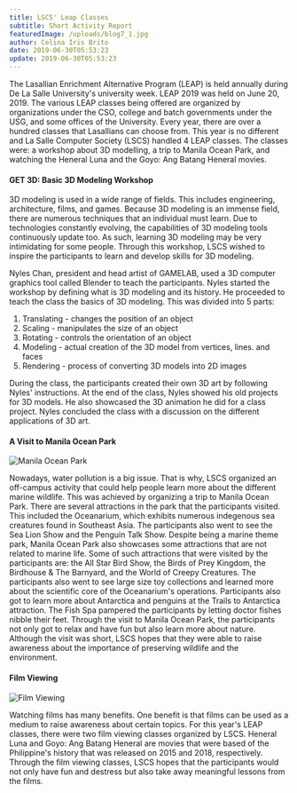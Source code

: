 ```yaml
---
title: LSCS' Leap Classes
subtitle: Short Activity Report 
featuredImage: /uploads/blog7_1.jpg
author: Celina Iris Brito
date: 2019-06-30T05:53:23
update: 2019-06-30T05:53:23
---
```

The Lasallian Enrichment Alternative Program (LEAP) is held annually during De La Salle University's university week. LEAP 2019 was held on June 20, 2019. The various LEAP classes being offered are organized by organizations under the CSO, college and batch governments under the USG, and some offices of the University. Every year, there are over a hundred classes that Lasallians can choose from. This year is no different and La Salle Computer Society (LSCS) handled 4 LEAP classes. The classes were: a workshop about 3D modelling, a trip to Manila Ocean Park, and watching the Heneral Luna and the Goyo: Ang Batang Heneral movies.

#### GET 3D: Basic 3D Modeling Workshop

<!-- ![Modeling Workshop](/uploads/blog7_2.png) -->

3D modeling is used in a wide range of fields. This includes engineering, architecture, films, and games. Because 3D modeling is an immense field, there are numerous techniques that an individual must learn. Due to technologies constantly evolving, the capabilities of 3D modeling tools continuously update too. As such, learning 3D modeling may be very intimidating for some people. Through this workshop, LSCS wished to inspire the participants to learn and develop skills for 3D modeling.

Nyles Chan, president and head artist of GAMELAB, used a 3D computer graphics tool called Blender to teach the participants. Nyles started the workshop by defining what is 3D modeling and its history. He proceeded to teach the class the basics of 3D modeling. This was divided into 5 parts:

1. Translating - changes the position of an object
2. Scaling - manipulates the size of an object
3. Rotating - controls the orientation of an object
4. Modeling - actual creation of the 3D model from vertices, lines. and faces
5. Rendering - process of converting 3D models into 2D images

During the class, the participants created their own 3D art by following Nyles' instructions. At the end of the class, Nyles showed his old projects for 3D models. He also showcased the 3D animation he did for a class project. Nyles concluded the class with a discussion on the different applications of 3D art.

#### A Visit to Manila Ocean Park

![Manila Ocean Park](/uploads/blog7_2.jpg)

Nowadays, water pollution is a big issue. That is why, LSCS organized an off-campus activity that could help people learn more about the different marine wildlife. This was achieved by organizing a trip to Manila Ocean Park. There are several attractions in the park that the participants visited. This included the Oceanarium, which exhibits numerous indegenous sea creatures found in Southeast Asia. The participants also went to see the Sea Lion Show and the Penguin Talk Show. Despite being a marine theme park, Manila Ocean Park also showcases some attractions that are not related to marine life. Some of such attractions that were visited by the participants are: the All Star Bird Show, the Birds of Prey Kingdom, the Birdhouse & The Barnyard, and the World of Creepy Creatures. The participants also went to see large size toy collections and learned more about the scientific core of the Oceanarium's operations. Participants also got to learn more about Antarctica and penguins at the Trails to Antarctica attraction. The Fish Spa pampered the participants by letting doctor fishes nibble their feet.
Through the visit to Manila Ocean Park, the participants not only got to relax and have fun but also learn more about nature. Although the visit was short, LSCS hopes that they were able to raise awareness about the importance of preserving wildlife and the environment.

#### Film Viewing

![Film Viewing](/uploads/blog7_3.jpg)

Watching films has many benefits. One benefit is that films can be used as a medium to raise awareness about certain topics. For this year's LEAP classes, there were two film viewing classes organized by LSCS. Heneral Luna and Goyo: Ang Batang Heneral are movies that were based of the Philippine's history that was released on 2015 and 2018, respectively. Through the film viewing classes, LSCS hopes that the participants would not only have fun and destress but also take away meaningful lessons from the films.